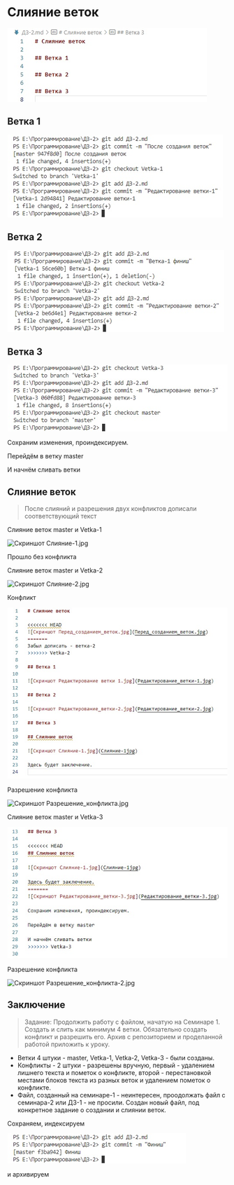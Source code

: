 # Слияние веток

![Скриншот Перед_созданием_веток.jpg](Перед_созданием_веток.jpg)

## Ветка 1

![Скриншот Редактирование ветки 1.jpg](Редактирование_ветки-1.jpg)

## Ветка 2

![Скриншот Редактирование_ветки-2.jpg](Редактирование_ветки-2.jpg)

## Ветка 3

![Скриншот Редактирование_ветки-3.jpg](Редактирование_ветки-3.jpg)

Сохраним изменения, проиндексируем.

Перейдём в ветку master

И начнём сливать ветки

## Слияние веток
> После слияний и разрешения двух конфликтов дописали соответствующий текст

Слияние веток master и Vetka-1

![Скриншот Слияние-1.jpg](Слияние-1jpg)

Прошло без конфликта

Слияние веток master и Vetka-2

![Скриншот Слияние-2.jpg](Слияние-2jpg)

Конфликт

![Скриншот Конфликт.jpg](Конфликт.jpg)

Разрешение конфликта

![Скриншот Разрешение_конфликта.jpg](Разрешение_конфликтаjpg)

Слияние веток master и Vetka-3

![Скриншот Конфликт-2.jpg](Конфликт-2.jpg)

Разрешение конфликта

![Скриншот Разрешение_конфликта-2.jpg](Разрешение_конфликта-2jpg)

## Заключение
>Задание: Продолжить работу с файлом, начатую на Семинаре 1. Создать и слить как минимум 4 ветки. Обязательно создать конфликт и разрешить его. Архив с репозиторием и проделанной работой приложить к уроку.

* Ветки 4 штуки - master, Vetka-1, Vetka-2, Vetka-3 - были созданы.
* Конфликты - 2 штуки - разрешены вручную, первый - удалением лишнего текста и пометок о конфликте, второй - перестановкой местами блоков текста из разных веток и удалением пометок о конфликте.
* Файл, созданный на семинаре-1 - неинтересен, проодолжать файл с семинара-2 или ДЗ-1 - не просили. Создан новый файл, под конкретное задание о создании и слиянии веток.

Сохраняем, индексируем

![Скриншот Финиш.jpg](Финиш.jpg)

и архивируем
